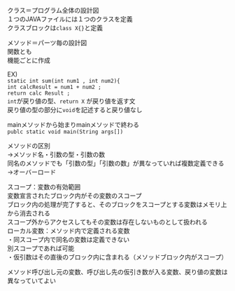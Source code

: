 クラス＝プログラム全体の設計図  
１つのJAVAファイルには１つのクラスを定義  
クラスブロックは`class X{}`と定義  
  
メソッド＝パーツ毎の設計図  
関数とも  
機能ごとに作成  
  
EX)  
`static int sum(int num1 , int num2){`  
`int calcResult = num1 + num2 ;`  
`return calc Result ;`  
`int`が戻り値の型、`return X` が戻り値を返す文  
戻り値の型の部分に`void`を記述すると戻り値なし
  
mainメソッドから始まりmainメソッドで終わる  
`publc static void main(String args[])`  
  
メソッドの区別  
→メソッド名・引数の型・引数の数  
同名のメソッドでも「引数の型」「引数の数」が異なっていれば複数定義できる  
→オーバーロード  
  
スコープ：変数の有効範囲  
変数宣言されたブロック内がその変数のスコープ  
ブロック内の処理が完了すると、そのブロックをスコープとする変数はメモリ上から消去される  
スコープ外からアクセスしてもその変数は存在しないものとして扱われる  
ローカル変数：メソッド内で定義される変数  
・同スコープ内で同名の変数は定義できない  
  別スコープであれば可能  
・仮引数はその直後のブロック内に含まれる（メソッドブロック内がスコープ）  
  
メソッド呼び出し元の変数、呼び出し先の仮引き数が入る変数、戻り値の変数は異なっていてよい
